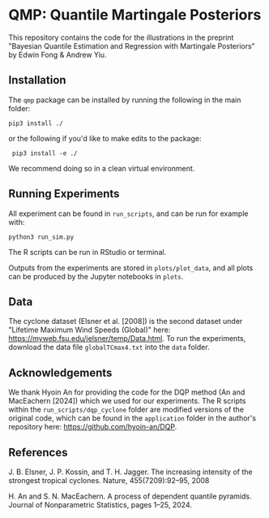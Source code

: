 # QMP: Quantile Martingale Posteriors
This repository contains the code for the illustrations in the preprint "Bayesian Quantile Estimation and Regression with Martingale Posteriors" by Edwin Fong & Andrew Yiu. 

## Installation
The `qmp` package can be installed by running the following in the main folder:
```
pip3 install ./
```
or the following if you'd like to make edits to the package:
```
 pip3 install -e ./
```
We recommend doing so in a clean virtual environment.

## Running Experiments
All experiment can be found in `run_scripts`, and can be run for example with:
```
python3 run_sim.py
```
The R scripts can be run in RStudio or terminal.

Outputs from the experiments are stored in `plots/plot_data`, and all plots can be produced by the Jupyter notebooks in `plots`. 

## Data
The cyclone dataset (Elsner et al. [2008]) is the second dataset under "Lifetime Maximum Wind Speeds (Global)" here: https://myweb.fsu.edu/jelsner/temp/Data.html. To run the experiments, download the data file `globalTCmax4.txt` into the `data` folder.


## Acknowledgements
We thank Hyoin An for providing the code for the DQP method (An and MacEachern [2024]) which we used for our experiments. The R scripts within the `run_scripts/dqp_cyclone` folder are modified versions of the original code, which can be found in the `application` folder in the author's repository here: https://github.com/hyoin-an/DQP. 

## References
J. B. Elsner, J. P. Kossin, and T. H. Jagger. The increasing intensity of the strongest tropical cyclones. Nature,
455(7209):92–95, 2008

H. An and S. N. MacEachern. A process of dependent quantile pyramids. Journal of Nonparametric Statistics,
pages 1–25, 2024.
